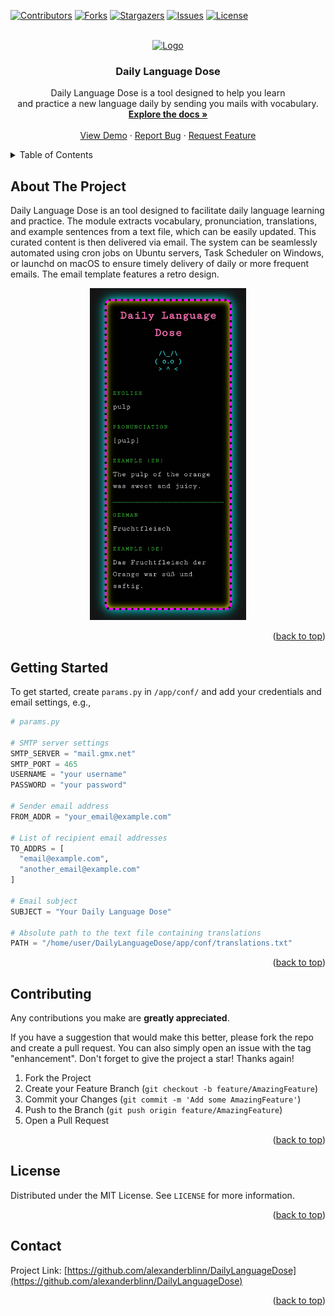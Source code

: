 <!---
README.md for the `DailyLanguageDose` repository.
-->




<!-- PROJECT INFO -->
[![Contributors][contributors-shield]][contributors-url]
[![Forks][forks-shield]][forks-url]
[![Stargazers][stars-shield]][stars-url]
[![Issues][issues-shield]][issues-url]
[![License][license-shield]][license-url]




<!-- PROJECT LOGO -->
<br />
<div align="center">
  <a href="https://github.com/alexanderblinn/DailyLanguageDose">
    <img src="app/img/logo.png" alt="Logo" width="250">
  </a>

  <h3 align="center">Daily Language Dose</h3>

  <p align="center">
    Daily Language Dose is a tool designed to help you learn </br>
    and practice a new language daily by sending you mails with vocabulary.
    <br />
    <a href="https://github.com/alexanderblinn/DailyLanguageDose/blob/main/README.md"><strong>Explore the docs »</strong></a>
    <br />
    <br />
    <a href="https://github.com/alexanderblinn/DailyLanguageDose/blob/main/README.md">View Demo</a>
    ·
    <a href="https://github.com/alexanderblinn/DailyLanguageDose/issues">Report Bug</a>
    ·
    <a href="https://github.com/alexanderblinn/DailyLanguageDose/issues">Request Feature</a>
  </p>
</div>




<!-- TABLE OF CONTENTS -->
<details>
  <summary>Table of Contents</summary>
  <ol>
    <li>
      <a href="#about-the-project">About The Project</a>
    </li>
    <li>
      <a href="#getting-started">Getting Started</a>
    </li>
    <li><a href="#contributing">Contributing</a></li>
    <li><a href="#license">License</a></li>
    <li><a href="#contact">Contact</a></li>
  </ol>
</details>




<!-- ABOUT THE PROJECT -->
## About The Project
Daily Language Dose is an tool designed to facilitate daily language learning and practice. The module extracts vocabulary, pronunciation, translations, and example sentences from a text file, which can be easily updated. This curated content is then delivered via email. The system can be seamlessly automated using cron jobs on Ubuntu servers, Task Scheduler on Windows, or launchd on macOS to ensure timely delivery of daily or more frequent emails. The email template features a retro design.

<p align="center">
  <img src="app/img/email.jpg" alt="Email Template" width="250">
</p>

<p align="right">(<a href="#readme-top">back to top</a>)</p>




<!-- GETTING STARTED -->
## Getting Started

To get started, create `params.py` in `/app/conf/` and add your credentials and email settings, e.g.,
  ```python
  # params.py

  # SMTP server settings
  SMTP_SERVER = "mail.gmx.net"
  SMTP_PORT = 465
  USERNAME = "your username"
  PASSWORD = "your password"

  # Sender email address
  FROM_ADDR = "your_email@example.com"

  # List of recipient email addresses
  TO_ADDRS = [
    "email@example.com",
    "another_email@example.com"
  ]

  # Email subject
  SUBJECT = "Your Daily Language Dose"

  # Absolute path to the text file containing translations
  PATH = "/home/user/DailyLanguageDose/app/conf/translations.txt"
  ```

<p align="right">(<a href="#readme-top">back to top</a>)</p>




<!-- CONTRIBUTING -->
## Contributing

Any contributions you make are **greatly appreciated**.

If you have a suggestion that would make this better, please fork the repo and create a pull request. You can also simply open an issue with the tag "enhancement".
Don't forget to give the project a star! Thanks again!

1. Fork the Project
2. Create your Feature Branch (`git checkout -b feature/AmazingFeature`)
3. Commit your Changes (`git commit -m 'Add some AmazingFeature'`)
4. Push to the Branch (`git push origin feature/AmazingFeature`)
5. Open a Pull Request

<p align="right">(<a href="#readme-top">back to top</a>)</p>




<!-- LICENSE -->
## License

Distributed under the MIT License. See `LICENSE` for more information.

<p align="right">(<a href="#readme-top">back to top</a>)</p>




<!-- CONTACT -->
## Contact

Project Link: [https://github.com/alexanderblinn/DailyLanguageDose](https://github.com/alexanderblinn/DailyLanguageDose)

<p align="right">(<a href="#readme-top">back to top</a>)</p>




<!-- MARKDOWN LINKS & IMAGES -->
<!-- https://www.markdownguide.org/basic-syntax/#reference-style-links -->
[contributors-shield]: https://img.shields.io/github/contributors/alexanderblinn/DailyLanguageDose.svg?style=for-the-badge
[contributors-url]: https://github.com/alexanderblinn/DailyLanguageDose/graphs/contributors
[forks-shield]: https://img.shields.io/github/forks/alexanderblinn/DailyLanguageDose.svg?style=for-the-badge
[forks-url]: https://github.com/alexanderblinn/DailyLanguageDose/network/members
[stars-shield]: https://img.shields.io/github/stars/alexanderblinn/DailyLanguageDose.svg?style=for-the-badge
[stars-url]: https://github.com/alexanderblinn/DailyLanguageDose/stargazers
[issues-shield]: https://img.shields.io/github/issues/alexanderblinn/DailyLanguageDose.svg?style=for-the-badge
[issues-url]: https://github.com/alexanderblinn/DailyLanguageDose/issues
[license-shield]: https://img.shields.io/github/license/alexanderblinn/DailyLanguageDose.svg?style=for-the-badge
[license-url]: https://github.com/alexanderblinn/DailyLanguageDose/blob/main/LICENSE
